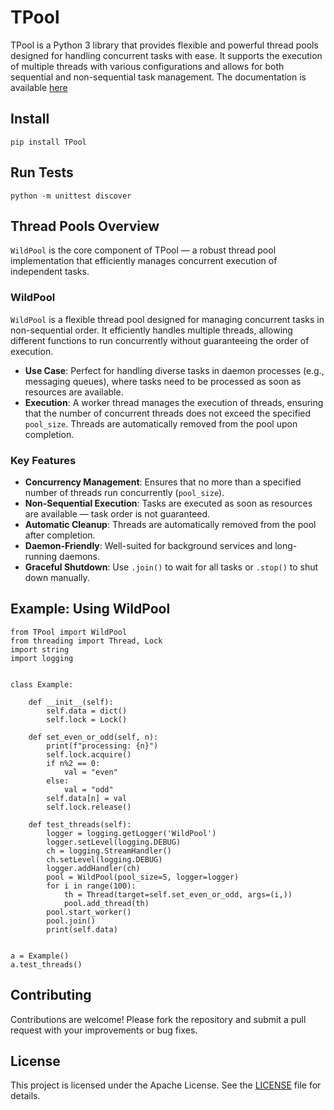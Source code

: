 # TPool

TPool is a Python 3 library that provides flexible and powerful thread pools designed for handling concurrent tasks with ease. It supports the execution of multiple threads with various configurations and allows for both sequential and non-sequential task management.
The documentation is available [here](https://oeg-upm.github.io/TPool/)


## Install
```
pip install TPool
```

## Run Tests
```
python -m unittest discover
```


## Thread Pools Overview 
`WildPool` is the core component of TPool — a robust thread pool implementation that efficiently manages concurrent execution of independent tasks.

### WildPool 
`WildPool` is a flexible thread pool designed for managing concurrent tasks in non-sequential order.
It efficiently handles multiple threads, allowing different functions to run concurrently without guaranteeing the 
order of execution.
* **Use Case**: Perfect for handling diverse tasks in daemon processes (e.g., messaging
queues), where tasks need to be processed as soon as resources are available. 
* **Execution**: A worker thread manages the execution of threads, ensuring that the number of concurrent threads
does not exceed the specified `pool_size`. Threads are automatically removed from the pool upon completion.

###  Key Features
- **Concurrency Management**: Ensures that no more than a specified number of threads run concurrently (`pool_size`).
- **Non-Sequential Execution**: Tasks are executed as soon as resources are available — task order is not guaranteed.
- **Automatic Cleanup**: Threads are automatically removed from the pool after completion.
- **Daemon-Friendly**: Well-suited for background services and long-running daemons.
- **Graceful Shutdown**: Use `.join()` to wait for all tasks or `.stop()` to shut down manually.


## Example: Using WildPool 
```
from TPool import WildPool
from threading import Thread, Lock
import string
import logging


class Example:

    def __init__(self):
        self.data = dict()
        self.lock = Lock()

    def set_even_or_odd(self, n):
        print(f"processing: {n}")
        self.lock.acquire()
        if n%2 == 0:
            val = "even"
        else:
            val = "odd"
        self.data[n] = val
        self.lock.release()

    def test_threads(self):
        logger = logging.getLogger('WildPool')
        logger.setLevel(logging.DEBUG)
        ch = logging.StreamHandler()
        ch.setLevel(logging.DEBUG)
        logger.addHandler(ch)
        pool = WildPool(pool_size=5, logger=logger)
        for i in range(100):
            th = Thread(target=self.set_even_or_odd, args=(i,))
            pool.add_thread(th)
        pool.start_worker()
        pool.join()
        print(self.data)


a = Example()
a.test_threads()

```


## Contributing 
Contributions are welcome! Please fork the repository and submit a pull request with your improvements or bug fixes. 

## License 
This project is licensed under the Apache License. See the [LICENSE](LICENSE) file for details.
